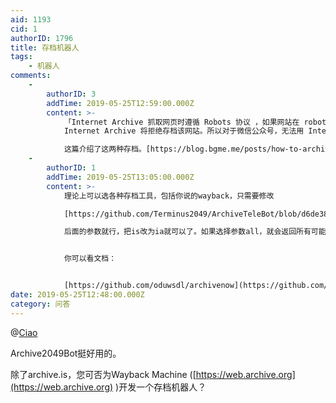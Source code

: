 ```yaml
---
aid: 1193
cid: 1
authorID: 1796
title: 存档机器人
tags:
    - 机器人
comments:
    -
        authorID: 3
        addTime: 2019-05-25T12:59:00.000Z
        content: >-
            「Internet Archive 抓取网页时遵循 Robots 协议 ，如果网站在 robots.txt 中声明禁止搜索引擎抓取，那么
            Internet Archive 将拒绝存档该网站。所以对于微信公众号，无法用 Internet Archive 进行存档的。」  

            这篇介绍了这两种存档。[https://blog.bgme.me/posts/how-to-archive-a-web-page/](https://blog.bgme.me/posts/how-to-archive-a-web-page/)
    -
        authorID: 1
        addTime: 2019-05-25T13:05:00.000Z
        content: >-
            理论上可以选各种存档工具，包括你说的wayback，只需要修改  

            [https://github.com/Terminus2049/ArchiveTeleBot/blob/d6de38f0f068c4897093bece2abf3f222e7b2235/ArchiveTeleBot.py#L16](https://github.com/Terminus2049/ArchiveTeleBot/blob/d6de38f0f068c4897093bece2abf3f222e7b2235/ArchiveTeleBot.py#L16)  

            后面的参数就行，把is改为ia就可以了。如果选择参数all，就会返回所有可能的存档机器人。


            你可以看文档：


            [https://github.com/oduwsdl/archivenow](https://github.com/oduwsdl/archivenow)
date: 2019-05-25T12:48:00.000Z
category: 问答
---
```


@[Ciao](/member/Ciao)

Archive2049Bot挺好用的。

除了archive.is，您可否为Wayback Machine ([https://web.archive.org](https://web.archive.org) )开发一个存档机器人？
